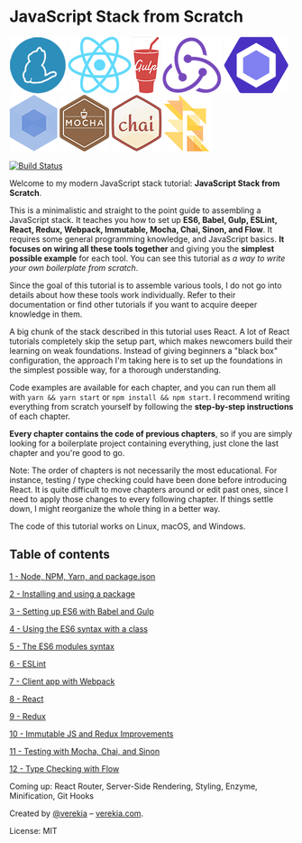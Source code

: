 # JavaScript Stack from Scratch

[![Yarn](/img/yarn.png)](https://yarnpkg.com/)
[![React](/img/react.png)](https://facebook.github.io/react/)
[![Gulp](/img/gulp.png)](http://gulpjs.com/)
[![Redux](/img/redux.png)](http://redux.js.org/)
[![ESLint](/img/eslint.png)](http://eslint.org/)
[![Webpack](/img/webpack.png)](https://webpack.github.io/)
[![Mocha](/img/mocha.png)](https://mochajs.org/)
[![Chai](/img/chai.png)](http://chaijs.com/)
[![Flow](/img/flow.png)](https://flowtype.org/)

[![Build Status](https://travis-ci.org/verekia/js-stack-from-scratch.svg?branch=master)](https://travis-ci.org/verekia/js-stack-from-scratch)

Welcome to my modern JavaScript stack tutorial: **JavaScript Stack from Scratch**.

This is a minimalistic and straight to the point guide to assembling a JavaScript stack. It teaches you how to set up **ES6, Babel, Gulp, ESLint, React, Redux, Webpack, Immutable, Mocha, Chai, Sinon, and Flow**. It requires some general programming knowledge, and JavaScript basics. **It focuses on wiring all these tools together** and giving you the **simplest possible example** for each tool. You can see this tutorial as *a way to write your own boilerplate from scratch*.

Since the goal of this tutorial is to assemble various tools, I do not go into details about how these tools work individually. Refer to their documentation or find other tutorials if you want to acquire deeper knowledge in them.

A big chunk of the stack described in this tutorial uses React. A lot of React tutorials completely skip the setup part, which makes newcomers build their learning on weak foundations. Instead of giving beginners a "black box" configuration, the approach I'm taking here is to set up the foundations in the simplest possible way, for a thorough understanding.

Code examples are available for each chapter, and you can run them all with `yarn && yarn start` or `npm install && npm start`. I recommend writing everything from scratch yourself by following the **step-by-step instructions** of each chapter.

**Every chapter contains the code of previous chapters**, so if you are simply looking for a boilerplate project containing everything, just clone the last chapter and you're good to go.

Note: The order of chapters is not necessarily the most educational. For instance, testing / type checking could have been done before introducing React. It is quite difficult to move chapters around or edit past ones, since I need to apply those changes to every following chapter. If things settle down, I might reorganize the whole thing in a better way.

The code of this tutorial works on Linux, macOS, and Windows.

## Table of contents

[1 - Node, NPM, Yarn, and package.json](/tutorial/1-node-npm-yarn-package-json)

[2 - Installing and using a package](/tutorial/2-packages)

[3 - Setting up ES6 with Babel and Gulp](/tutorial/3-es6-babel-gulp)

[4 - Using the ES6 syntax with a class](/tutorial/4-es6-syntax-class)

[5 - The ES6 modules syntax](/tutorial/5-es6-modules-syntax)

[6 - ESLint](/tutorial/6-eslint)

[7 - Client app with Webpack](/tutorial/7-client-webpack)

[8 - React](/tutorial/8-react)

[9 - Redux](/tutorial/9-redux)

[10 - Immutable JS and Redux Improvements](/tutorial/10-immutable-redux-improvements)

[11 - Testing with Mocha, Chai, and Sinon](/tutorial/11-testing-mocha-chai-sinon)

[12 - Type Checking with Flow](/tutorial/12-flow)

Coming up: React Router, Server-Side Rendering, Styling, Enzyme, Minification, Git Hooks

Created by [@verekia](https://twitter.com/verekia) – [verekia.com](http://verekia.com/).

License: MIT
